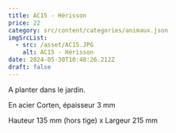 ```yaml
---
title: AC15 - Hérisson
price: 22
category: src/content/categories/animaux.json
imgSrcList:
  - src: /asset/AC15.JPG
    alt: AC15 - Hérisson
date: 2024-05-30T10:48:26.212Z
draft: false
---
```


A planter dans le jardin. 

En acier Corten, épaisseur 3 mm

Hauteur 135 mm (hors tige) x Largeur 215 mm
